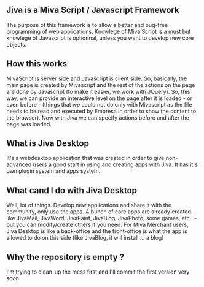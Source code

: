 <h2>Jiva is a Miva Script / Javascript Framework</h2>

The purpose of this framework is to allow a better and bug-free programming of web applications. Knowlege of Miva Script is a must but knowlege of Javascript is optionnal, unless you want to develop new core objects.

<h2>How this works</h2>

MivaScript is server side and Javascript is client side. So, basically, the main page is created by Mivascript and the rest of the actions on the page are done by Javascript (to make it easier, we work with JQuery). So, this way, we can provide an interactive level on the page after it is loaded - or even before - (things that we could not do only with Mivascript as the file needs to be read and executed by Empresa in order to show the content to the browser). Now with Jiva we can specify actions before and after the page was loaded.

<h2>What is Jiva Desktop</h2>

It's a webdesktop application that was created in order to give non-advanced users a good start in using and creating apps with Jiva. It has it's own plugin system and apps system.

<h2>What cand I do with Jiva Desktop</h2>

Well, lot of things. Develop new applications and share it with the community, only use the apps. A bunch of core apps are already created - like JivaMail, JivaWord, JivaPaint, JivaBlog, JivaPhoto, some games, etc.. - but you can modify/create others if you need. For Miva Merchant users, Jiva Desktop is like a back-office and the front-office is what the app is allowed to do on this side (like JivaBlog, it will install ... a blog)

<h2>Why the repository is empty ?</h2>

I'm trying to clean-up the mess first and I'll commit the first version very soon
